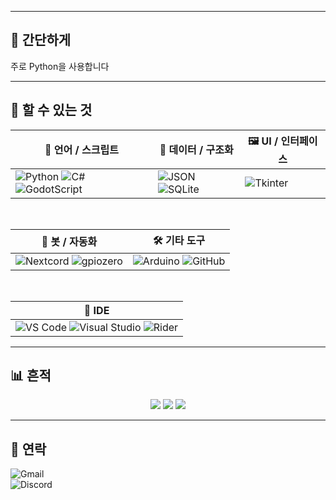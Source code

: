 <!--<p align="center">
  <img src="" width="1000" height="300" style="object-fit: cover;" />
  <br><sub>🎨 Banner generated with AI</sub>
</p><!-->

---

## 🌙 간단하게
주로 Python을 사용합니다

---

## 🧩 할 수 있는 것
| 🧠 언어 / 스크립트 | 📁 데이터 / 구조화 | 🖼️ UI / 인터페이스 |
|------------------|------------------|------------------|
| ![Python](https://img.shields.io/badge/Python-3776AB?style=for-the-badge&logo=python&logoColor=white) ![C#](https://img.shields.io/badge/C%23-239120?style=for-the-badge&logo=c-sharp&logoColor=white) ![GodotScript](https://img.shields.io/badge/GodotScript-478CBF?style=for-the-badge&logo=godot-engine&logoColor=white) | ![JSON](https://img.shields.io/badge/JSON-5E5C5C?style=for-the-badge&logo=json&logoColor=white) ![SQLite](https://img.shields.io/badge/SQLite-003B57?style=for-the-badge&logo=sqlite&logoColor=white) | ![Tkinter](https://img.shields.io/badge/Tkinter-%23121011?style=for-the-badge&logo=python&logoColor=white) |

<br>

| 🤖 봇 / 자동화 | 🛠️ 기타 도구 |
|----------------|--------------------------|
| ![Nextcord](https://img.shields.io/badge/Nextcord-5865F2?style=for-the-badge&logo=discord&logoColor=white) ![gpiozero](https://img.shields.io/badge/gpiozero-558B2F?style=for-the-badge&logo=raspberry-pi&logoColor=white) | ![Arduino](https://img.shields.io/badge/Arduino-00979D?style=for-the-badge&logo=arduino&logoColor=white) ![GitHub](https://img.shields.io/badge/GitHub-181717?style=for-the-badge&logo=github&logoColor=white) |

<br>

| 🧰 IDE |
|--------|
| ![VS Code](https://img.shields.io/badge/VS_Code-007ACC?style=for-the-badge&logo=visual-studio-code&logoColor=white) ![Visual Studio](https://img.shields.io/badge/Visual_Studio-5C2D91?style=for-the-badge&logo=visual-studio&logoColor=white) ![Rider](https://img.shields.io/badge/Rider-000000?style=for-the-badge&logo=rider&logoColor=white) |

---

## 📊 흔적
<p align="center">
  <img src="https://github-readme-stats.vercel.app/api?username=AtiBabo&show_icons=true&theme=transparent&hide_border=true&icon_color=9b9b9b&text_color=cccccc" />
  <img src="https://github-readme-stats.vercel.app/api/top-langs/?username=AtiBabo&layout=compact&theme=transparent&hide_border=true&text_color=cccccc" />
  <img src="https://github-readme-streak-stats.herokuapp.com/?user=AtiBabo&theme=dark&hide_border=true&date_format=M%20j%5B%2C%20Y%5D" />
</p>

---

## 📃 연락
![Gmail](https://img.shields.io/badge/Gmail-keh09523@gmail.com-D14836?style=for-the-badge&logo=gmail&logoColor=white)<br>
![Discord](https://img.shields.io/badge/Discord-itcomputer-5865F2?style=for-the-badge&logo=discord&logoColor=white)
